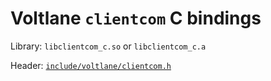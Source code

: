 # Voltlane `clientcom` C bindings

Library: `libclientcom_c.so` or `libclientcom_c.a`

Header: [`include/voltlane/clientcom.h`](./include/clientcom)
